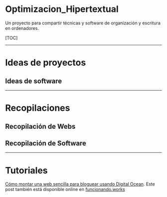 # Optimizacion_Hipertextual
Un proyecto para compartir técnicas y software de organización y escritura en ordenadores.

[TOC]

---
# Ideas de proyectos

## Ideas de software

---
# Recopilaciones

## Recopilación de Webs

## Recopilación de Software

---
# Tutoriales

[Cómo montar una web sencilla para bloguear usando Digital Ocean](Tutoriales\Preparar_Web_DigitalOcean.md). Este post también está disponible online en [funcionando.works](funcionando.works/OH/Preparar_Web_DigitalOcean.html)

